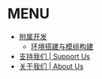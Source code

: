 # MENU

- [附属开发]()
  - [环境搭建与模组构建](./addon/01_environment.md)
- [支持我们 | Support Us](./support_us.md) 
- [关于我们 | About Us](./about_us.md)
